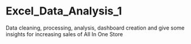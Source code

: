 # Excel_Data_Analysis_1
Data cleaning, processing, analysis, dashboard creation and give some insights for increasing sales of All In One Store

